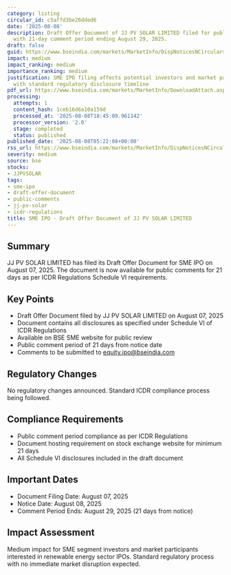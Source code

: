 ```yaml
---
category: listing
circular_id: c5affd3be26dded6
date: '2025-08-08'
description: Draft Offer Document of JJ PV SOLAR LIMITED filed for public comments
  with 21-day comment period ending August 29, 2025.
draft: false
guid: https://www.bseindia.com/markets/MarketInfo/DispNoticesNCirculars.aspx?Noticeid={AF8910E7-2514-4742-94E5-61BE2B7FD71E}&noticeno=20250808-1&dt=08/08/2025&icount=1&totcount=62&flag=0
impact: medium
impact_ranking: medium
importance_ranking: medium
justification: SME IPO filing affects potential investors and market participants,
  with standard regulatory disclosure timeline
pdf_url: https://www.bseindia.com/markets/MarketInfo/DownloadAttach.aspx?id=20250808-1&attachedId=
processing:
  attempts: 1
  content_hash: 1ceb16d6a10a159d
  processed_at: '2025-08-08T18:45:09.961142'
  processor_version: '2.0'
  stage: completed
  status: published
published_date: '2025-08-08T05:22:08+00:00'
rss_url: https://www.bseindia.com/markets/MarketInfo/DispNoticesNCirculars.aspx?Noticeid={AF8910E7-2514-4742-94E5-61BE2B7FD71E}&noticeno=20250808-1&dt=08/08/2025&icount=1&totcount=62&flag=0
severity: medium
source: bse
stocks:
- JJPVSOLAR
tags:
- sme-ipo
- draft-offer-document
- public-comments
- jj-pv-solar
- icdr-regulations
title: SME IPO - Draft Offer Document of JJ PV SOLAR LIMITED
---
```


## Summary

JJ PV SOLAR LIMITED has filed its Draft Offer Document for SME IPO on August 07, 2025. The document is now available for public comments for 21 days as per ICDR Regulations Schedule VI requirements.

## Key Points

- Draft Offer Document filed by JJ PV SOLAR LIMITED on August 07, 2025
- Document contains all disclosures as specified under Schedule VI of ICDR Regulations
- Available on BSE SME website for public review
- Public comment period of 21 days from notice date
- Comments to be submitted to equity.ipo@bseindia.com

## Regulatory Changes

No regulatory changes announced. Standard ICDR compliance process being followed.

## Compliance Requirements

- Public comment period compliance as per ICDR Regulations
- Document hosting requirement on stock exchange website for minimum 21 days
- All Schedule VI disclosures included in the draft document

## Important Dates

- Document Filing Date: August 07, 2025
- Notice Date: August 08, 2025
- Comment Period Ends: August 29, 2025 (21 days from notice)

## Impact Assessment

Medium impact for SME segment investors and market participants interested in renewable energy sector IPOs. Standard regulatory process with no immediate market disruption expected.